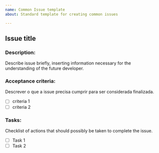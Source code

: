 ```yaml
---
name: Common Issue template
about: Standard template for creating common issues

---
```


## Issue title

### Description:
Describe issue briefly, inserting information necessary for the understanding of the future developer.

### Acceptance criteria:
Descrever o que a issue precisa cumprir para ser considerada finalizada.
- [ ] criteria 1
- [ ] criteria 2

### Tasks:
Checklist of actions that should possibly be taken to complete the issue.
- [ ]  Task 1
- [ ]  Task 2
